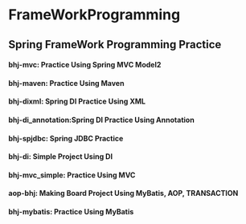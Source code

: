 # FrameWorkProgramming
## Spring FrameWork Programming Practice
#### bhj-mvc: Practice Using Spring MVC Model2
#### bhj-maven: Practice Using Maven
#### bhj-dixml: Spring DI Practice Using XML
#### bhj-di_annotation:Spring DI Practice Using Annotation
#### bhj-spjdbc: Spring JDBC Practice
#### bhj-di: Simple Project Using DI
#### bhj-mvc_simple: Practice Using MVC
#### aop-bhj: Making Board Project Using MyBatis, AOP, TRANSACTION
#### bhj-mybatis: Practice Using MyBatis

